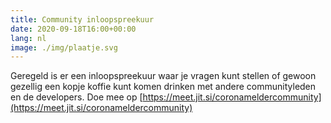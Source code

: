```yaml
---
title: Community inloopspreekuur
date: 2020-09-18T16:00+00:00
lang: nl
image: ./img/plaatje.svg
---
```

Geregeld is er een inloopspreekuur waar je vragen kunt stellen of 
gewoon gezellig een kopje koffie kunt komen drinken met andere communityleden
en de developers. Doe mee op [https://meet.jit.si/coronameldercommunity](https://meet.jit.si/coronameldercommunity)
